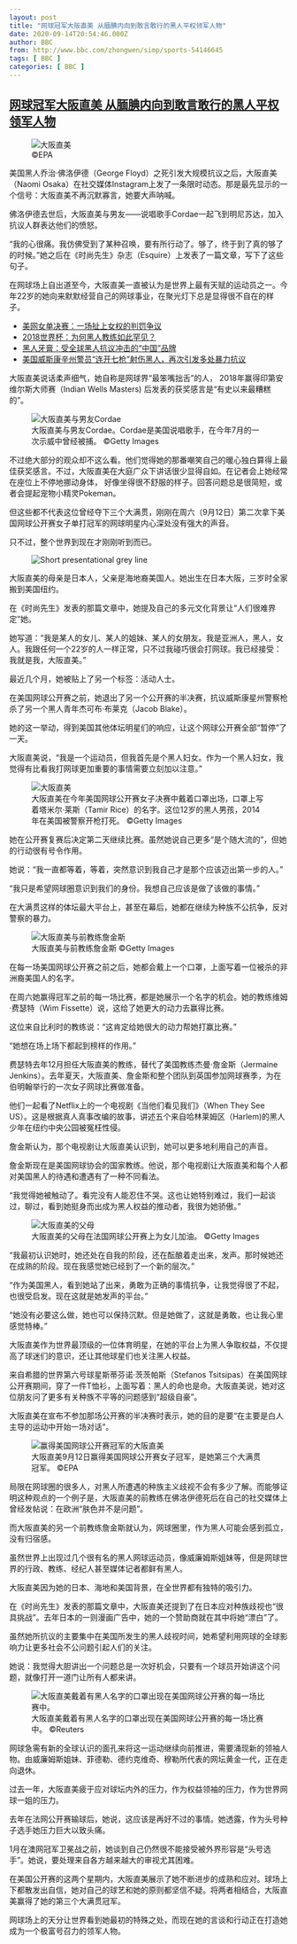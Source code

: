 ```yaml
---
layout: post
title: "网球冠军大阪直美 从腼腆内向到敢言敢行的黑人平权领军人物"
date: 2020-09-14T20:54:46.000Z
author: BBC
from: http://www.bbc.com/zhongwen/simp/sports-54146645
tags: [ BBC ]
categories: [ BBC ]
---
```

<!--1600116886000-->
[网球冠军大阪直美 从腼腆内向到敢言敢行的黑人平权领军人物](http://www.bbc.com/zhongwen/simp/sports-54146645)
------

<div>
<figure><img alt="大阪直美" src="https://ichef.bbci.co.uk/news/600/cpsprodpb/786D/production/_114192803_osaka.jpg" referrerpolicy="no-referrer"><br><figcaption> ©EPA</figcaption></figure><p class="story-body__introduction">美国黑人乔治·佛洛伊德（George Floyd）之死引发大规模抗议之后，大阪直美（Naomi Osaka）在社交媒体Instagram上发了一条限时动态。那是最先显示的一个信号：大阪直美不再沉默寡言，她要大声呐喊。</p><p>佛洛伊德去世后，大阪直美与男友——说唱歌手Cordae一起飞到明尼苏达，加入抗议人群表达他们的愤怒。</p><p>“我的心很痛。我仿佛受到了某种召唤，要有所行动了。够了，终于到了真的够了的时候。”她之后在《时尚先生》杂志（Esquire）上发表了一篇文章，写下了这些句子。</p><p>在网球场上自出道至今，大阪直美一直被认为是世界上最有天赋的运动员之一。今年22岁的她向来默默经营自己的网球事业，在聚光灯下总是显得很不自在的样子。</p><ul class="story-body__unordered-list"><li class="story-body__list-item"><a href="http://www.bbc.com/zhongwen/simp/sports-45463356" class="story-body__link">美网女单决赛：一场扯上女权的判罚争议</a></li><li class="story-body__list-item"><a href="http://www.bbc.com/zhongwen/simp/sports-44585661" class="story-body__link">2018世界杯：为何黑人教练如此罕见？</a></li><li class="story-body__list-item"><a href="http://www.bbc.com/zhongwen/simp/world-53107461" class="story-body__link">黑人牙膏：受全球黑人抗议冲击的“中国”品牌</a></li><li class="story-body__list-item"><a href="http://www.bbc.com/zhongwen/simp/world-53931406" class="story-body__link">美国威斯康辛州警员“连开七枪”射伤黑人，再次引发多处暴力抗议</a></li></ul><p>大阪直美说话柔声细气，她自称是网球界“最笨嘴拙舌”的人， 2018年赢得印第安维尔斯大师赛（Indian Wells Masters) 后发表的获奖感言是“有史以来最糟糕的”。</p><figure><img alt="大阪直美与男友Cordae" src="https://ichef.bbci.co.uk/news/600/cpsprodpb/1227E/production/_114266347_osaka.jpg" referrerpolicy="no-referrer"><br><figcaption>大阪直美与男友Cordae。Cordae是美国说唱歌手，在今年7月的一次示威中曾经被捕。 ©Getty Images</figcaption></figure><p>不过绝大部分的观众却不这么看。他们觉得她的那番嘲笑自己的暖心独白算得上最佳获奖感言。不过，大阪直美在大庭广众下讲话很少显得自如。在记者会上她经常在座位上不停地挪动身体， 好像坐得很不舒服的样子。回答问题总是很简短，或者会提起宠物小精灵Pokeman。</p><p>但这些都不代表这位曾经夺下三个大满贯，刚刚在周六（9月12日）第二次拿下美国网球公开赛女子单打冠军的网球明星内心深处没有强大的声音。</p><p>只不过，整个世界到现在才刚刚听到而已。</p><figure><img alt="Short presentational grey line" src="https://ichef.bbci.co.uk/news/600/cpsprodpb/FB9C/production/_90021446_grey_line_new.jpg" referrerpolicy="no-referrer"><br><figcaption></figcaption></figure><p>大阪直美的母亲是日本人，父亲是海地裔美国人。她出生在日本大阪，三岁时全家搬到美国纽约。</p><p>在《时尚先生》发表的那篇文章中，她提及自己的多元文化背景让“人们很难界定”她。</p><p>她写道：“我是某人的女儿、某人的姐妹、某人的女朋友。我是亚洲人，黑人，女人。我跟任何一个22岁的人一样正常，只不过我碰巧很会打网球。我已经接受：我就是我，大阪直美。”</p><p>最近几个月，她被贴上了另一个标签：活动人士。</p><p>在美国网球公开赛之前，她退出了另一个公开赛的半决赛，抗议威斯康星州警察枪杀了另一个黑人青年杰可布·布莱克（Jacob Blake）。</p><p>她的这一举动，得到美国其他体坛明星们的响应，让这个网球公开赛全部“暂停”了一天。</p><p>大阪直美说，“我是一个运动员，但我首先是个黑人妇女。作为一个黑人妇女，我觉得有比看我打网球更加重要的事情需要立刻加以注意。”</p><figure><img alt="大阪直美" src="https://ichef.bbci.co.uk/news/600/cpsprodpb/1147E/production/_114328707_osakagettytr.jpg" referrerpolicy="no-referrer"><br><figcaption>大阪直美在今年美国网球公开赛女子决赛中戴着口罩出场，口罩上写着塔米尔·莱斯（Tamir Rice）的名字。这位12岁的黑人男孩，2014年在美国被警察开枪打死。 ©Getty Images</figcaption></figure><p>她在公开赛复赛后决定第二天继续比赛。虽然她说自己更多“是个随大流的”，但她的行动很有号令作用。</p><p>她说：“我一直都等着，等着，突然意识到我自己才是那个应该迈出第一步的人。”</p><p>“我只是希望网球圈意识到我们的身份。我想自己应该是做了该做的事情。”</p><p>在大满贯这样的体坛最大平台上，甚至在幕后，她都在继续为种族不公抗争，反对警察的暴力。</p><figure><img alt="大阪直美与前教练詹金斯" src="https://ichef.bbci.co.uk/news/600/cpsprodpb/D45E/production/_114266345_jenkins.jpg" referrerpolicy="no-referrer"><br><figcaption>大阪直美与前教练詹金斯 ©Getty Images</figcaption></figure><p>在每一场美国网球公开赛之前之后，她都会戴上一个口罩，上面写着一位被杀的非洲裔美国人的名字。</p><p>在周六她赢得冠军之前的每一场比赛，都是她展示一个名字的机会。她的教练维姆·费瑟特（Wim Fissette）说，这给了她更大的动力去赢得比赛。</p><p>这位来自比利时的教练说：“这肯定给她很大的动力帮她打赢比赛。”</p><p>“她想在场上场下都起到榜样的作用。”</p><p>费瑟特去年12月担任大阪直美的教练，替代了美国教练杰曼·詹金斯（Jermaine Jenkins）。去年夏天，大阪直美、詹金斯和整个团队到英国参加网球赛季，为在伯明翰举行的一次女子网球比赛做准备。</p><p>他们一起看了Netflix上的一个电视剧《当他们看见我们》（When They See US）。这是根据真人真事改编的故事，讲述五个来自哈林莱姆区（Harlem)的黑人少年在纽约中央公园被冤枉性侵。</p><p>詹金斯认为，那个电视剧让大阪直美认识到，她可以更多地利用自己的声音。</p><p>詹金斯现在是美国网球协会的国家教练。他说，那个电视剧让大阪直美和每个人都对美国黑人的待遇和遭遇有了一种不同看法。</p><p>“我觉得她被触动了。看完没有人能忍住不哭。这也让她特别难过，我们一起谈过，聊过，看到她挺身而出成为黑人权益的推动者，我很为她骄傲。”</p><figure><img alt="大阪直美的父母" src="https://ichef.bbci.co.uk/news/600/cpsprodpb/1006B/production/_103334656_gettyimages-933785332.jpg" referrerpolicy="no-referrer"><br><figcaption>大阪直美的父母在法国网球公开赛上为女儿加油。 ©Getty Images</figcaption></figure><p>“我最初认识她时，她还处在自我的阶段，还在酝酿着走出来，发声。那时候她还在成熟的阶段。现在我感觉她已经到了一个新的层次。”</p><p>“作为美国黑人，看到她站了出来，勇敢为正确的事情抗争，让我觉得很了不起，也很受启发。现在这就是她发声的平台。”</p><p>“她没有必要这么做，她也可以保持沉默。但是她做了，这就是勇敢，也让我心里感觉特棒。”</p><p>大阪直美作为世界最顶级的一位体育明星，在她的平台上为黑人争取权益，不仅提高了球迷们的意识，还让其他球星们也关注黑人权益。</p><p>来自希腊的世界第六号球星斯蒂芬诺·茨茨帕斯（Stefanos Tsitsipas）在美国网球公开赛期间，穿了一件T恤衫，上面写着：黑人的命也是命。大阪直美说，她对这位朋友问了更多有关种族不平等的问题感到“超级自豪”。</p><p>大阪直美在宣布不参加那场公开赛的半决赛时表示，她的目的是要“在主要是白人主导的运动中开始一场对话”。</p><figure><img alt="赢得美国网球公开赛冠军的大阪直美" src="https://ichef.bbci.co.uk/news/600/cpsprodpb/DDF1/production/_114371865_84c6bc32-89bd-437b-8691-0f604f4eeab6.jpg" referrerpolicy="no-referrer"><br><figcaption>大阪直美9月12日赢得美国网球公开赛女子冠军，是她第三个大满贯冠军。 ©EPA</figcaption></figure><p>局限在网球圈的很多人，对黑人所遭遇的种族主义歧视不会有多少了解。而能够证明这种观点的一个例子是，大阪直美的前教练在佛洛伊德死后在自己的社交媒体上曾经发帖说：在欧洲“肤色并不是问题”。</p><p>而大阪直美的另一个前教练詹金斯就认为，网球圈里，作为黑人可能会感到孤立，没有归宿感。</p><p>虽然世界上出现过几个很有名的黑人网球运动员，像威廉姆斯姐妹等，但是网球世界的行政、教练、经纪人甚至媒体记者都鲜有黑人。</p><p>大阪直美因为她的日本、海地和美国背景，在全世界都有独特的吸引力。</p><p>在《时尚先生》发表的那篇文章中，大阪直美还提到了在日本应对种族歧视也“很具挑战”。去年日本的一则漫画广告中，她的一个赞助商就在其中将她“漂白”了。</p><p>虽然她所抗议的主要集中在美国所发生的黑人歧视时间，她希望利用网球的全球影响力让更多社会不公问题引起人们的关注。</p><p>她说：我觉得大胆讲出一个问题总是一次好机会，只要有一个球员开始讲这个问题，就像打开一道门让所有人都来讲。</p><figure><img alt="大阪直美戴着有黑人名字的口罩出现在美国网球公开赛的每一场比赛中。" src="https://ichef.bbci.co.uk/news/600/cpsprodpb/12C11/production/_114371867_99960ff3-ee90-4f53-bbad-729623107214.jpg" referrerpolicy="no-referrer"><br><figcaption>大阪直美戴着有黑人名字的口罩出现在美国网球公开赛的每一场比赛中。 ©Reuters</figcaption></figure><p>网球急需有新的全球认识的面孔来将这一运动继续向前推进，需要涌现新的领袖人物。由威廉姆斯姐妹、菲德勒、德约克维奇、穆勒所代表的网坛黄金一代，正在走向退休。</p><p>过去一年，大阪直美疲于应对球坛内外的压力，作为权益领袖的压力，作为世界网球一姐的压力。</p><p>去年在法网公开赛输球后，她说，这应该是再好不过的事情。她透露，作为头号种子选手她压力巨大以致头痛。</p><p>1月在澳网冠军卫冕战之前，她谈到自己仍然很不能接受被外界形容是“头号选手”。她说，要处理来自各方越来越大的审视尤其困难。</p><p>在美国公开赛的这两个星期内，大阪直美展示了她不断进步的成熟和应对。球场上下都散发出自信，她对自己的球艺和她的原则都坚信不疑。将两者相结合，大阪直美赢得了她的第三个大满贯冠军。</p><p>网球场上的天分让世界看到她最初的特殊之处，而现在她的言谈和行动正在打造她成为一个极富号召力的领军人物。</p>
</div>
